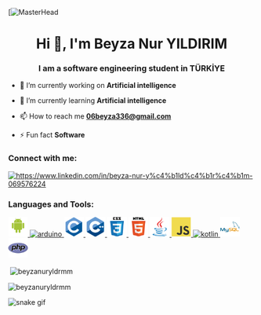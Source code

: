 [![MasterHead](https://www.cuelogic.com/wp-content/uploads/2021/06/Best-IoT-Prog-Languages-BLOG-IMAGE4.png)
<h1 align="center">Hi 👋, I'm Beyza Nur YILDIRIM</h1>
<h3 align="center">I am a software engineering student in TÜRKİYE</h3>

- 🔭 I’m currently working on **Artificial intelligence**

- 🌱 I’m currently learning **Artificial intelligence**

- 📫 How to reach me **06beyza336@gmail.com**

- ⚡ Fun fact **Software**

<h3 align="left">Connect with me:</h3>
<p align="left">
<a href="https://linkedin.com/in/https://www.linkedin.com/in/beyza-nur-y%c4%b1ld%c4%b1r%c4%b1m-069576224" target="blank"><img align="center" src="https://raw.githubusercontent.com/rahuldkjain/github-profile-readme-generator/master/src/images/icons/Social/linked-in-alt.svg" alt="https://www.linkedin.com/in/beyza-nur-y%c4%b1ld%c4%b1r%c4%b1m-069576224" height="30" width="40" /></a>
</p>

<h3 align="left">Languages and Tools:</h3>
<p align="left"> <a href="https://developer.android.com" target="_blank" rel="noreferrer"> <img src="https://raw.githubusercontent.com/devicons/devicon/master/icons/android/android-original-wordmark.svg" alt="android" width="40" height="40"/> </a> <a href="https://www.arduino.cc/" target="_blank" rel="noreferrer"> <img src="https://cdn.worldvectorlogo.com/logos/arduino-1.svg" alt="arduino" width="40" height="40"/> </a> <a href="https://www.cprogramming.com/" target="_blank" rel="noreferrer"> <img src="https://raw.githubusercontent.com/devicons/devicon/master/icons/c/c-original.svg" alt="c" width="40" height="40"/> </a> <a href="https://www.w3schools.com/cpp/" target="_blank" rel="noreferrer"> <img src="https://raw.githubusercontent.com/devicons/devicon/master/icons/cplusplus/cplusplus-original.svg" alt="cplusplus" width="40" height="40"/> </a> <a href="https://www.w3schools.com/css/" target="_blank" rel="noreferrer"> <img src="https://raw.githubusercontent.com/devicons/devicon/master/icons/css3/css3-original-wordmark.svg" alt="css3" width="40" height="40"/> </a> <a href="https://www.w3.org/html/" target="_blank" rel="noreferrer"> <img src="https://raw.githubusercontent.com/devicons/devicon/master/icons/html5/html5-original-wordmark.svg" alt="html5" width="40" height="40"/> </a> <a href="https://www.java.com" target="_blank" rel="noreferrer"> <img src="https://raw.githubusercontent.com/devicons/devicon/master/icons/java/java-original.svg" alt="java" width="40" height="40"/> </a> <a href="https://developer.mozilla.org/en-US/docs/Web/JavaScript" target="_blank" rel="noreferrer"> <img src="https://raw.githubusercontent.com/devicons/devicon/master/icons/javascript/javascript-original.svg" alt="javascript" width="40" height="40"/> </a> <a href="https://kotlinlang.org" target="_blank" rel="noreferrer"> <img src="https://www.vectorlogo.zone/logos/kotlinlang/kotlinlang-icon.svg" alt="kotlin" width="40" height="40"/> </a> <a href="https://www.mysql.com/" target="_blank" rel="noreferrer"> <img src="https://raw.githubusercontent.com/devicons/devicon/master/icons/mysql/mysql-original-wordmark.svg" alt="mysql" width="40" height="40"/> </a> <a href="https://www.php.net" target="_blank" rel="noreferrer"> <img src="https://raw.githubusercontent.com/devicons/devicon/master/icons/php/php-original.svg" alt="php" width="40" height="40"/> </a> </p>

<p>&nbsp;<img align="center" src="https://github-readme-stats.vercel.app/api?username=beyzanuryldrmm&show_icons=true&locale=en" alt="beyzanuryldrmm" /></p>

<p><img align="center" src="https://github-readme-streak-stats.herokuapp.com/?user=beyzanuryldrmm&" alt="beyzanuryldrmm" /></p>



![snake gif](https://github.com/BeyzaNurYldrmm/BeyzaNurYldrmm/blob/output/github-contribution-grid-snake.gif)
